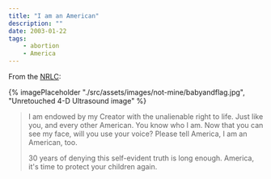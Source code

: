 ```yaml
---
title: "I am an American"
description: ""
date: 2003-01-22
tags:
    - abortion
    - America
---
```

From the [NRLC](http://www.nrlc.org/):

{% imagePlaceholder "./src/assets/images/not-mine/babyandflag.jpg", "Unretouched 4-D Ultrasound image" %}

> I am endowed by my Creator
> with the unalienable right to life.
> Just like you, and every other American.
> You know who I am.
> Now that you can see my face,
> will you use your voice?
> Please tell America,
> I am an American, too.
> 
> 30 years of denying this self-evident truth is long enough.
> America, it's time to protect your children again.
